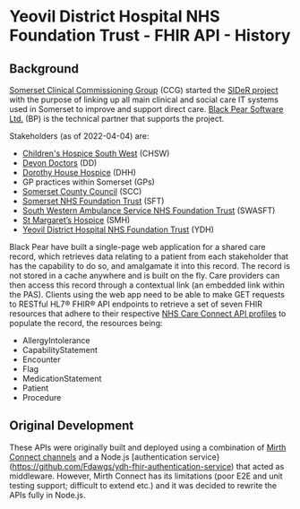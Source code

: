 # Yeovil District Hospital NHS Foundation Trust - FHIR API - History

## Background

[Somerset Clinical Commissioning Group](https://www.somersetccg.nhs.uk/#) (CCG) started the [SIDeR project](https://www.somersetccg.nhs.uk/about-us/digital-projects/sider/) with the purpose of linking up all main clinical and social care IT systems used in Somerset to improve and support direct care. [Black Pear Software Ltd.](https://www.blackpear.com/) (BP) is the technical partner that supports the project.

Stakeholders (as of 2022-04-04) are:

-   [Children's Hospice South West](https://www.chsw.org.uk/) (CHSW)
-   [Devon Doctors](https://www.devondoctors.co.uk/) (DD)
-   [Dorothy House Hospice](https://www.dorothyhouse.org.uk/) (DHH)
-   GP practices within Somerset (GPs)
-   [Somerset County Council](https://www.somerset.gov.uk/) (SCC)
-   [Somerset NHS Foundation Trust](https://www.somersetft.nhs.uk/) (SFT)
-   [South Western Ambulance Service NHS Foundation Trust](https://www.swast.nhs.uk/) (SWASFT)
-   [St Margaret’s Hospice](https://www.st-margarets-hospice.org.uk/) (SMH)
-   [Yeovil District Hospital NHS Foundation Trust](https://yeovilhospital.co.uk/) (YDH)

Black Pear have built a single-page web application for a shared care record, which retrieves data relating to a patient from each stakeholder that has the capability to do so, and amalgamate it into this record. The record is not stored in a cache anywhere and is built on the fly.
Care providers can then access this record through a contextual link (an embedded link within the PAS).
Clients using the web app need to be able to make GET requests to RESTful HL7® FHIR® API endpoints to retrieve a set of seven FHIR resources that adhere to their respective [NHS Care Connect API profiles](https://nhsconnect.github.io/CareConnectAPI/) to populate the record, the resources being:

-   AllergyIntolerance
-   CapabilityStatement
-   Encounter
-   Flag
-   MedicationStatement
-   Patient
-   Procedure

## Original Development

These APIs were originally built and deployed using a combination of [Mirth Connect channels](https://github.com/Fdawgs/ydh-fhir-listeners) and a Node.js [authentication service}(https://github.com/Fdawgs/ydh-fhir-authentication-service) that acted as middleware. However, Mirth Connect has its limitations (poor E2E and unit testing support; difficult to extend etc.) and it was decided to rewrite the APIs fully in Node.js.
